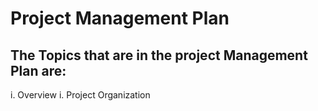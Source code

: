 # Project Management Plan

## The Topics that are in the project Management Plan are:

i. Overview
i. Project Organization
